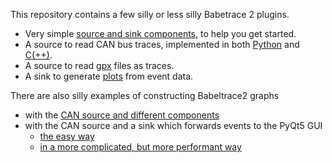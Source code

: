 This repository contains a few silly or less silly Babetrace 2 plugins.

 * Very simple
   [source and sink components](/my-first-components),
   to help you get started.
 * A source to read CAN bus traces, implemented in both
   [Python](/can/python/bt_plugin_can.py)
   and
   [C(++)](/can/c/).
 * A source to read
   [gpx](/gpx/)
   files as traces.
 * A sink to generate
   [plots](/plot/)
   from event data.

There are also silly examples of constructing Babeltrace2 graphs
 * with the [CAN source and different components](/can/python/can_graph.py)
 * with the CAN source and a sink which forwards events to the PyQt5 GUI
    * [the easy way](/can/python/can_graph_gui_simple.py)
    * [in a more complicated, but more performant way](/can/python/can_graph_gui_responsive.py)
